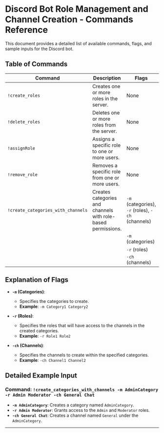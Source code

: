 # Discord Bot Role Management and Channel Creation - Commands Reference

This document provides a detailed list of available commands, flags, and sample inputs for the Discord bot.

## Table of Commands

| **Command**                           | **Description**                                                | **Flags**                              | **Sample Input** |
|---------------------------------------|----------------------------------------------------------------|----------------------------------------|------------------|
| `!create_roles`                       | Creates one or more roles in the server.                      | None                                   | `!create_roles Admin Moderator Member` |
| `!delete_roles`                       | Deletes one or more roles from the server.                    | None                                   | `!delete_roles Admin Moderator` |
| `!assignRole`                         | Assigns a specific role to one or more users.                 | None                                   | `!assignRole Admin John Jane` |
| `!remove_role`                        | Removes a specific role from one or more users.               | None                                   | `!remove_role Moderator John Jane` |
| `!create_categories_with_channels`    | Creates categories and channels with role-based permissions.  | `-m` (categories), `-r` (roles), `-ch` (channels) | `!create_categories_with_channels -m AdminCategory -r Admin Moderator -ch General Chat` |
|                                       |                                                                | `-m` (categories)                     | `-m Category1 Category2` |
|                                       |                                                                | `-r` (roles)                          | `-r Role1 Role2` |
|                                       |                                                                | `-ch` (channels)                      | `-ch Channel1 Channel2` |

## Explanation of Flags

- **`-m` (Categories)**:
  - Specifies the categories to create.
  - **Example**: `-m Category1 Category2`

- **`-r` (Roles)**:
  - Specifies the roles that will have access to the channels in the created categories.
  - **Example**: `-r Role1 Role2`

- **`-ch` (Channels)**:
  - Specifies the channels to create within the specified categories.
  - **Example**: `-ch Channel1 Channel2`

## Detailed Example Input

### Command: `!create_categories_with_channels -m AdminCategory -r Admin Moderator -ch General Chat`

- **`-m AdminCategory`**: Creates a category named `AdminCategory`.
- **`-r Admin Moderator`**: Grants access to the `Admin` and `Moderator` roles.
- **`-ch General Chat`**: Creates a channel named `General` under the `AdminCategory`.

---

